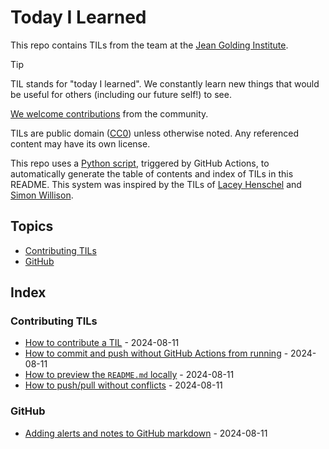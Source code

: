 # Today I Learned

This repo contains TILs from the team at the [Jean Golding Institute](https://www.bristol.ac.uk/golding/).

> [!TIP]  
> TIL stands for "today I learned". We constantly learn new things that would be useful for others (including our future self!) to see.

[We welcome contributions](#contributing-tils) from the community.

TILs are public domain ([CC0](LICENSE)) unless otherwise noted. Any referenced content may have its own license.

This repo uses a [Python script](build_readme.py), triggered by GitHub Actions, to automatically generate the table of contents and index of TILs in this README. This system was inspired by the TILs of [Lacey Henschel](https://github.com/williln/til) and [Simon Willison](https://github.com/simonw/til).

<!-- Do not manually edit the items in the placeholders below this point. They will be automatically updated by GitHub Actions. -->

## Topics

<!-- toc starts -->
- [Contributing TILs](#contributing-tils)
- [GitHub](#github)
<!-- toc ends -->

## Index

<!-- index starts -->
### Contributing TILs

- [How to contribute a TIL](_contributing-TILs/_how-to-contribute.md) - 2024-08-11
- [How to commit and push without GitHub Actions from running](_contributing-TILs/prevent-GitHub-actions.md) - 2024-08-11
- [How to preview the `README.md` locally](_contributing-TILs/preview-README.md) - 2024-08-11
- [How to push/pull without conflicts](_contributing-TILs/avoiding-conflicts.md) - 2024-08-11

### GitHub

- [Adding alerts and notes to GitHub markdown](GitHub/alerts-and-notes-in-markdown.md) - 2024-08-11
<!-- index ends -->
